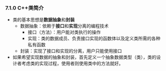 ### 7.1.0 C++类简介

* 类的基本思想是**数据抽象**和**封装**
  * 数据抽象：依赖于**接口**和**实现**分离的编程技术
    * 接口（方法）：用户能对类执行的操作
    * 实现：类的数据成员、负责接口实现的函数体以及定义类所需的各种私有函数
  * 封装：实现了接口和实现的分离，用户只能使用接口
* 如果希望实现数据的抽象和封装，首先定义一个抽象数据类型（类），类的设计者考虑类的实现过程，使用者则使用类中的方法就好。

